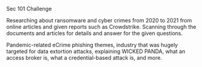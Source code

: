 Sec 101 Challenge

Researching about ransomware and cyber crimes from 2020 to 2021 from online articles and given reports such as Crowdstrike. Scanning through the documents and articles for details and answer for the given questions.

Pandemic-related eCrime phishing themes, industry that was hugely targeted for data extortion attacks, explaining WICKED PANDA, what an access broker is, what a credential-based attack is, and more.

